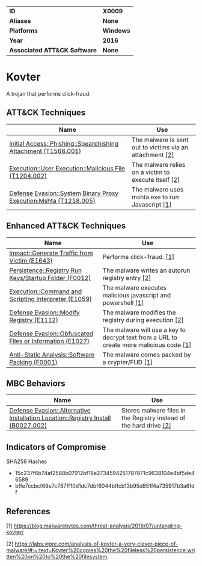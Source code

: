 
<table>
<tr>
<td><b>ID</b></td>
<td><b>X0009</b></td>
</tr>
<tr>
<td><b>Aliases</b></td>
<td><b>None</b></td>
</tr>
<tr>
<td><b>Platforms</b></td>
<td><b>Windows</b></td>
</tr>
<tr>
<td><b>Year</b></td>
<td><b>2016</b></td>
</tr>
<tr>
<td><b>Associated ATT&CK Software</b></td>
<td><b>None</b></td>
</tr>
</table>


Kovter
======
A trojan that performs click-fraud.


ATT&CK Techniques
-----------------
|Name|Use|
|---|---|
|[Initial Access::Phishing::Spearphishing Attachment (T1566.001)](https://attack.mitre.org/techniques/T1566/001/)|The malware is sent out to victims via an attachment [[2]](#2)|
|[Execution::User Execution::Malicious File (T1204.002)](https://attack.mitre.org/techniques/T1204/002/)|The malware relies on a victim to execute itself [[2]](#2)|
|[Defense Evasion::System Binary Proxy Execution:Mshta (T1218.005)](https://attack.mitre.org/techniques/T1218/005/)|	The malware uses mshta.exe to run Javascript [[1]](#1)|

Enhanced ATT&CK Techniques
---------
|Name|Use|
|---|---|
|[Impact::Generate Traffic from Victim (E1643)](../impact/generate-traffic-from-victim.md)|Performs click-fraud. [[1]](#1)|
|[Persistence::Registry Run Keys/Startup Folder (F0012)](../persistence/registry-run-keys-startup-folder.md)|The malware writes an autorun registry entry [[2]](#2)|
|[Execution::Command and Scripting Interpreter (E1059)](../execution/command-and-scripting-interpreter.md)|The malware executes malicious javascript and powershell [[1]](#1)|
|[Defense Evasion::Modify Registry (E1112)](../defense-evasion/modify-registry.md)|The malware modifies the registry during execution [[2]](#2)|
|[Defense Evasion::Obfuscated Files or Information (E1027)](../defense-evasion/obfuscated-files-or-information.md)|The malware will use a key to decrypt text from a URL to create more malicious code [[1]](#1)|
|[Anti-Static Analysis::Software Packing (F0001)](../anti-static-analysis/software-packing.md)|The malware comes packed by a crypter/FUD [[1]](#1)|


MBC Behaviors
---------
|Name|Use|
|---|---|
|[Defense Evasion::Alternative Installation Location::Registry Install (B0027.002)](../defense-evasion/alternative-installation-location.md)|Stores malware files in the Registry instead of the hard drive [[2]](#2)|

Indicators of Compromise
------------------------
SHA256 Hashes
- 15c237f6b74af2588b07912bf18e2734594251787871c9638104e4bf5de46589
- bffe7ccbcf69e7c787ff10d1dc7dbf6044bffcb13b95d851f4a735917b3a6fdf

References
----------
<a name="1">[1]</a> https://blog.malwarebytes.com/threat-analysis/2016/07/untangling-kovter/

<a name="2">[2]</a> https://labs.vipre.com/analysis-of-kovter-a-very-clever-piece-of-malware/#:~:text=Kovter%20copies%20the%20fileless%20persistence,written%20on%20to%20the%20filesystem.
